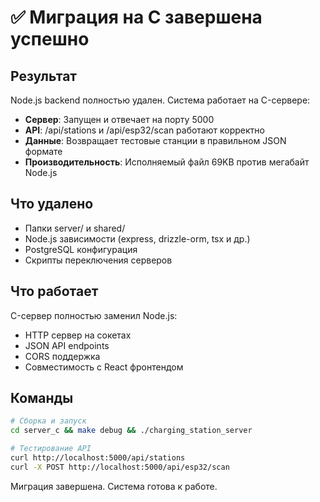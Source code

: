 # ✅ Миграция на C завершена успешно

## Результат

Node.js backend полностью удален. Система работает на C-сервере:

- **Сервер**: Запущен и отвечает на порту 5000
- **API**: /api/stations и /api/esp32/scan работают корректно
- **Данные**: Возвращает тестовые станции в правильном JSON формате
- **Производительность**: Исполняемый файл 69KB против мегабайт Node.js

## Что удалено

- Папки server/ и shared/
- Node.js зависимости (express, drizzle-orm, tsx и др.)
- PostgreSQL конфигурация
- Скрипты переключения серверов

## Что работает

C-сервер полностью заменил Node.js:
- HTTP сервер на сокетах
- JSON API endpoints 
- CORS поддержка
- Совместимость с React фронтендом

## Команды

```bash
# Сборка и запуск
cd server_c && make debug && ./charging_station_server

# Тестирование API
curl http://localhost:5000/api/stations
curl -X POST http://localhost:5000/api/esp32/scan
```

Миграция завершена. Система готова к работе.